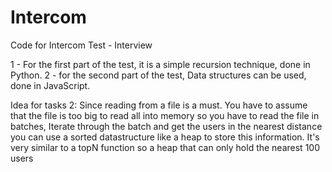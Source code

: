 # Intercom
Code for Intercom Test - Interview

1 - For the first part of the test, it is a simple recursion technique, done in Python.
2 - for the second part of the test, Data structures can be used, done in JavaScript.

Idea for tasks 2: Since reading from a file is a must. You have to assume that the file is too big to read all into memory so you have to read the file in batches, Iterate through the batch and get the users in the nearest distance you can use a sorted datastructure like a heap to store this information. It's very similar to a topN function so a heap that can only hold the nearest 100 users
